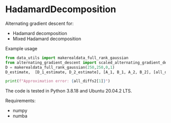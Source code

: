 # HadamardDecomposition


Alternating gradient descent for: 
 - Hadamard decomposition
 - Mixed Hadamard decomposition 
 
 
Example usage

```python
from data_utils import makerealdata_full_rank_gaussian
from alternating_gradient_descent import scaled_alternating_gradient_descent_hadDec
D = makerealdata_full_rank_gaussian(250,250,0,1) 
D_estimate,  [D_1_estimate, D_2_estimate], [A_1, B_1, A_2, B_2], [all_diffs1, all_diffs2] , terminated =  scaled_alternating_gradient_descent_hadDec(D, 6, 0.01, 100000)

print(f"Approximation error: {all_diffs2[1]}")
```


The code is tested in Python 3.8.18 and Ubuntu 20.04.2 LTS. 


Requirements: 
  - numpy 
  - numba 
  
 
 
  
